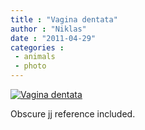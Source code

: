 ```yaml
---
title : "Vagina dentata"
author : "Niklas"
date : "2011-04-29"
categories : 
 - animals
 - photo
---
```


[![Vagina dentata](http://farm6.static.flickr.com/5308/5664158640_8d65c8bd91_z.jpg)](http://www.flickr.com/photos/pivic/5664158640)

Obscure jj reference included.
